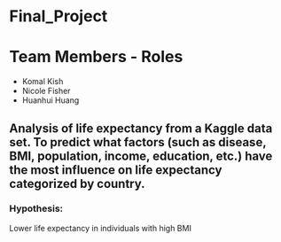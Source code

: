 # Final_Project

# Team Members - Roles
- Komal Kish
- Nicole Fisher 
- Huanhui Huang

## Analysis of life expectancy from a Kaggle data set. To predict what factors (such as disease, BMI, population, income, education, etc.) have the most influence on life expectancy categorized by country.
	
### Hypothesis: 
Lower life expectancy in individuals with high BMI
